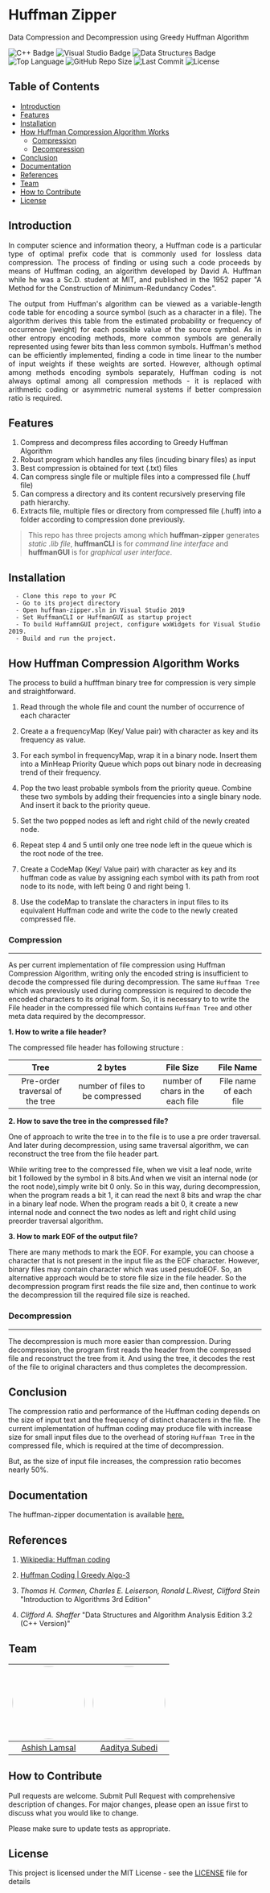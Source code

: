 <!-- omit in toc -->
# Huffman Zipper

Data Compression and Decompression using Greedy Huffman Algorithm

![C++ Badge](https://img.shields.io/static/v1?label=C%2B%2B+&message=17&style=flat-square&logo=C%2B%2B&color=blue&labelColor=03599d)
![Visual Studio Badge](https://img.shields.io/static/v1?label=Visual+Studio&message=2019&style=flat-square&logo=visual+studio&color=grey&labelColor=5d2c92)
![Data Structures Badge](https://img.shields.io/static/v1?label=Data+Structures&message=Algorithm&style=flat-square&color=red&labelColor=007acc)
![Top Language](https://img.shields.io/github/languages/top/ashish-lamsal/huffman-zipper?style=flat-square)
![GitHub Repo Size](https://img.shields.io/github/repo-size/ashish-lamsal/huffman-zipper?style=flat-square&logo=GitHub)
![Last Commit](https://img.shields.io/github/last-commit/ashish-lamsal/huffman-zipper?style=flat-square)
![License](https://img.shields.io/github/license/ashish-lamsal/huffman-zipper?style=flat-square)

<!-- omit in toc -->
## Table of Contents

- [Introduction](#introduction)
- [Features](#features)
- [Installation](#installation)
- [How Huffman Compression Algorithm Works](#how-huffman-compression-algorithm-works)
  - [Compression](#compression)
  - [Decompression](#decompression)
- [Conclusion](#conclusion)
- [Documentation](#documentation)
- [References](#references)
- [Team](#team)
- [How to Contribute](#how-to-contribute)
- [License](#license)

## Introduction

<p align ="justify">In computer science and information theory, a Huffman code is a particular type of optimal prefix code that is commonly used for lossless data compression. The process of finding or using such a code proceeds by means of Huffman coding, an algorithm developed by David A. Huffman while he was a Sc.D. student at MIT, and published in the 1952 paper "A Method for the Construction of Minimum-Redundancy Codes".</p>

<p align ="justify">The output from Huffman's algorithm can be viewed as a variable-length code table for encoding a source symbol (such as a character in a file). The algorithm derives this table from the estimated probability or frequency of occurrence (weight) for each possible value of the source symbol. As in other entropy encoding methods, more common symbols are generally represented using fewer bits than less common symbols. Huffman's method can be efficiently implemented, finding a code in time linear to the number of input weights if these weights are sorted. However, although optimal among methods encoding symbols separately, Huffman coding is not always optimal among all compression methods - it is replaced with arithmetic coding or asymmetric numeral systems if better compression ratio is required.

## Features

1. Compress and decompress files according to Greedy Huffman Algorithm
2. Robust program which handles any files (incuding binary files) as input
3. Best compression is obtained for text (.txt) files
4. Can compress single file or multiple files into a compressed file (.huff file)
5. Can compress a directory and its content recursively preserving file path hierarchy.
6. Extracts file, multiple files or directory from compressed file (.huff) into a folder according to compression done previously.

> This repo has three projects among which **huffman-zipper** generates *static .lib file*, **huffmanCLI** is for *command line interface* and **huffmanGUI** is for *graphical user interface*.

## Installation

      - Clone this repo to your PC
      - Go to its project directory
      - Open huffman-zipper.sln in Visual Studio 2019
      - Set HuffmanCLI or HuffmanGUI as startup project
      - To build HuffamnGUI project, configure wxWidgets for Visual Studio 2019.
      - Build and run the project.

## How Huffman Compression Algorithm Works

The process to build a hufffman binary tree for compression is very simple and straightforward.

1. Read through the whole file and count the number of occurrence of each character

2. Create a a frequencyMap (Key/ Value pair) with character as key and its frequency as value.

3. For each symbol in frequencyMap, wrap it in a binary node. Insert them into a MinHeap Priority Queue which pops out binary node in decreasing trend of their frequency.

4. Pop the two least probable symbols from the priority queue. Combine these two symbols by adding their frequencies into a single binary node. And insert it back to the priority queue.

5. Set the two popped nodes as left and right child of the newly created node.

6. Repeat step 4 and 5 until only one tree node left in the queue which is the root node of the tree.

7. Create a CodeMap (Key/ Value pair) with character as key and its huffman code as value by assigning each symbol with its path from root node to its node, with left being 0 and right being 1.

8. Use the codeMap to translate the characters in input files to its equivalent Huffman code and write the code to the newly created compressed file.

### Compression

___

As per current implementation of file compression using Huffman Compression Algorithm, writing only the encoded string is insufficient to decode the compressed file during decompression. The same `Huffman Tree` which was previously used during compression is required to decode the encoded characters to its original form. So, it is necessary to to write the File header in the compressed file which contains `Huffman Tree` and other meta data required by the decompressor.

**1. How to write a file header?**

The compressed file header has following structure :

| Tree    | 2 bytes   | File Size |  File Name  |
| :-:     | :-:       | :-:       |  :-:        |
| Pre-order traversal of the tree | number of files to be compressed | number of chars in the each file | File name of each file

**2. How to save the tree in the compressed file?**

One of approach to write the tree in to the file is to use a pre order traversal. And later during decompression, using same traversal algorithm, we can reconstruct the tree from the file header part.

While writing tree to the compressed file, when we visit a leaf node, write bit 1 followed by the symbol in 8 bits.And when we visit an internal node (or the root node),simply write bit 0 only. So in this way, during decompression, when the program reads a bit 1, it can read the next 8 bits and wrap the char in a binary leaf node. When the program reads a bit 0, it create a new internal node and connect the two nodes as left and right child using preorder traversal algorithm.

**3. How to mark EOF of the output file?**

There are many methods to mark the EOF. For example, you can choose a character that is not present in the input file as the EOF character. However, binary files may contain character which was used pesudoEOF. So, an alternative approach would be to store file size in the file header. So the decompression program first reads the file size and, then continue to work the decompression till the required file size is reached.

### Decompression

___

The decompression is much more easier than compression. During decompression, the program first reads the header from the compressed file and reconstruct the tree from it. And using the tree, it decodes the rest of the file to original characters and thus completes the decompression.

## Conclusion

The compression ratio and performance of the Huffman coding depends on the size of input text and the frequency of distinct characters in the file. The current implementation of huffman coding may produce file with increase size for small input files due to the overhead of storing `Huffman Tree` in the compressed file, which is required at the time of decompression.

But, as the size of input file increases, the compression ratio becomes nearly 50%.

## Documentation

The huffman-zipper documentation is available [here.]()

## References

1. [Wikipedia: Huffman coding](https://en.wikipedia.org/wiki/Huffman_coding)

2. [Huffman Coding | Greedy Algo-3](https://www.geeksforgeeks.org/huffman-coding-greedy-algo-3/)

3. *Thomas H. Cormen, Charles E. Leiserson, Ronald L.Rivest, Clifford Stein* "Introduction to Algorithms 3rd Edition"

4. *Clifford A. Shaffer* "Data Structures and Algorithm
Analysis Edition 3.2 (C++ Version)"

## Team

| <a href = "https://github.com/ashish-lamsal"><img src = "https://avatars1.githubusercontent.com/u/59776422?s=400&v=4" width="144" style="border-radius:50%"></a> | <a href = "https://github.com/AadityaSubedi"><img src = "https://avatars0.githubusercontent.com/u/50743268?s=400&u=429e94fad8ff81704e92b0a53dd65dce4baa5f99&v=4" width="144" style="border-radius:50%"></a> |
| :-: | :-: |
| [Ashish Lamsal](https://github.com/ashish-lamsal) |[Aaditya Subedi](https://github.com/AadityaSubedi) |

## How to Contribute

Pull requests are welcome. Submit Pull Request with comprehensive description of changes. For major changes, please open an issue first to discuss what you would like to change.

Please make sure to update tests as appropriate.

## License

This project is licensed under the MIT License - see the [LICENSE](LICENSE) file for details
